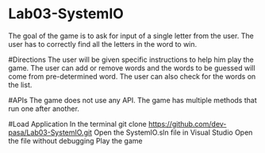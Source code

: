 # Lab03-SystemIO
The goal of the game is to ask for input of a single letter from the user.
The user has to correctly find all the letters in the word to win. 


#Directions
The user will be given specific instructions to help him play the game. 
The user can add or remove words and the words to be guessed will come from pre-determined word. 
The user can also check for the words on the list. 

#APIs
The game does not use any API. The game has multiple methods that run one after another. 

#Load Application 
In the terminal git clone https://github.com/dev-pasa/Lab03-SystemIO.git
Open the SystemIO.sln file in Visual Studio
Open the file without debugging
Play the game
